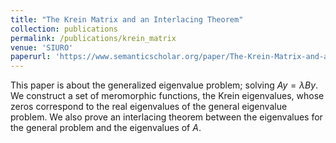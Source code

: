 ```yaml
---
title: "The Krein Matrix and an Interlacing Theorem"
collection: publications
permalink: /publications/krein_matrix
venue: 'SIURO'
paperurl: 'https://www.semanticscholar.org/paper/The-Krein-Matrix-and-an-Interlacing-Theorem-Shamuel-Yu-Kapitula/2cfb79dfc9f546e5d9277cdcaea4976f4c8221bd?p2df'
---
```

This paper is about the generalized eigenvalue problem; solving $Ay = \lambda By$. We construct a set of meromorphic functions, the Krein eigenvalues, whose zeros correspond to the real eigenvalues of the general eigenvalue problem. We also prove an interlacing theorem between the eigenvalues for the general problem and the eigenvalues of $A$.

